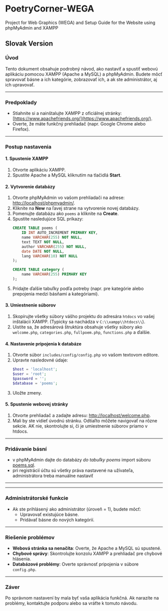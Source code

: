 # PoetryCorner-WEGA
Project for Web Graphics (WEGA) and Setup Guide for the Website using phpMyAdmin and XAMPP

## **Slovak Version**

### **Úvod**
Tento dokument obsahuje podrobný návod, ako nastaviť a spustiť webovú aplikáciu pomocou XAMPP (Apache a MySQL) a phpMyAdmin. Budete môcť spravovať básne a ich kategórie, zobrazovať ich, a ak ste administrátor, aj ich upravovať.

---

### **Predpoklady**
- Stiahnite si a nainštalujte XAMPP z oficiálnej stránky: [https://www.apachefriends.org/](https://www.apachefriends.org/).
- Overte, že máte funkčný prehliadač (napr. Google Chrome alebo Firefox).

---

### **Postup nastavenia**

#### **1. Spustenie XAMPP**
1. Otvorte aplikáciu XAMPP.
2. Spustite Apache a MySQL kliknutím na tlačidlá **Start**.

#### **2. Vytvorenie databázy**
1. Otvorte phpMyAdmin vo vašom prehliadači na adrese: [http://localhost/phpmyadmin/](http://localhost/phpmyadmin/).
2. Kliknite na **New** na ľavej strane na vytvorenie novej databázy.
3. Pomenujte databázu ako `poems` a kliknite na **Create**.
4. Spustite nasledujúce SQL príkazy:
   ```sql
   CREATE TABLE poems (
       ID INT AUTO_INCREMENT PRIMARY KEY,
       name VARCHAR(255) NOT NULL,
       text TEXT NOT NULL,
       author VARCHAR(255) NOT NULL,
       date DATE NOT NULL,
       lang VARCHAR(10) NOT NULL
   );

   CREATE TABLE category (
       name VARCHAR(255) PRIMARY KEY
   );
5. Pridajte ďalšie tabuľky podľa potreby (napr. pre kategórie alebo prepojenia medzi básňami a kategóriami).
#### **3. Umiestnenie súborov**
1. Skopírujte všetky súbory vášho projektu do adresára `htdocs` vo vašej inštalácii XAMPP. (Typicky sa nachádza v `C:\\xampp\\htdocs\\`).
2. Uistite sa, že adresárová štruktúra obsahuje všetky súbory ako `welcome.php`, `categories.php`, `fullpoem.php`, `functions.php` a ďalšie.
#### **4. Nastavenie pripojenia k databáze**
1. Otvorte súbor `includes/config/config.php` vo vašom textovom editore.
2. Upravte nasledovné údaje:
   ```php
   $host = 'localhost';
   $user = 'root';
   $password = '';
   $database = 'poems';
3. Uložte zmeny.
#### **5. Spustenie webovej stránky**
1. Otvorte prehliadač a zadajte adresu: [http://localhost/welcome.php](http://localhost/welcome.php).
2. Mali by ste vidieť úvodnú stránku. Odtiaľto môžete navigovať na rôzne sekcie. AK nie, skontrolujte si, či je umiestnenie súborov priamo v htdocs.

---

### **Pridávanie básní**
- v phpMyAdmin dajte do databázy _do tabuľky poems_ import súboru [poems.sql](poems.sql).
- pri registrácií účtu sú všetky práva nastavené na užívateľa, administrátora treba manuálne nastaviť

---
---

### **Administrátorské funkcie**
- Ak ste prihlásený ako administrátor (úroveň = 1), budete môcť:
  - Upravovať existujúce básne.
  - Pridávať básne do nových kategórií.

---

### **Riešenie problémov**
- **Webová stránka sa nenačíta**: Overte, že Apache a MySQL sú spustené.
- **Chybové správy**: Skontrolujte konzolu XAMPP a prehliadač pre chybové hlásenia.
- **Databázové problémy**: Overte správnosť pripojenia v súbore `config.php`.

---

### **Záver**
Po správnom nastavení by mala byť vaša aplikácia funkčná. Ak narazíte na problémy, kontaktujte podporu alebo sa vráťte k tomuto návodu.

